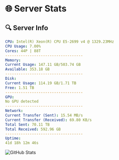 # 🌐 Server Stats
## 🔍 Server Info
```yaml
CPU: Intel(R) Xeon(R) CPU E5-2699 v4 @ 1329.23MHz
CPU Usage: 7.00%
Cores: 44P | 88T
-----------------------------------
Memory:
Current Usage: 147.11 GB/503.74 GB
Available: 353.18 GB
-----------------------------------
Disk:
Current Usage: 114.19 GB/1.71 TB
Free: 1.51 TB
-----------------------------------
GPU:
No GPU detected
-----------------------------------
Network:
Current Transfer (Sent): 15.54 MB/s
Current Transfer (Received): 69.80 KB/s
Total Sent: 70.11 TB
Total Received: 592.96 GB
-----------------------------------
Uptime:
41d 18h 12m 46s
```
![GitHub Stats](https://img.shields.io/badge/Updated-2025-04-18_15:35:35-blue)